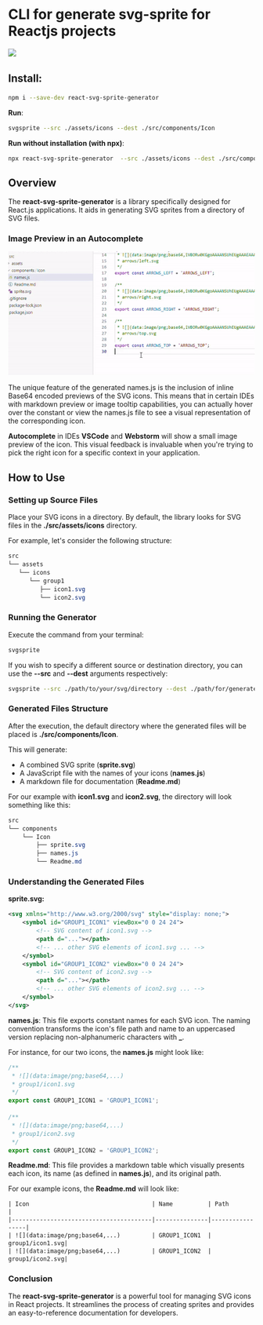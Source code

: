 # CLI for generate svg-sprite for Reactjs projects

[![](https://img.shields.io/npm/v/react-svg-sprite-generator?style=flat)](https://www.npmjs.com/package/react-svg-sprite-generator)

## Install:
```bash
npm i --save-dev react-svg-sprite-generator
```

**Run**:
```bash
svgsprite --src ./assets/icons --dest ./src/components/Icon
```

**Run without installation (with npx)**:
```bash
npx react-svg-sprite-generator  --src ./assets/icons --dest ./src/components/Icon
```

## **Overview**

The **react-svg-sprite-generator** is a library specifically designed for React.js applications. It aids in generating SVG sprites from a directory of SVG files.

### Image Preview in an Autocomplete

![](./assets/autocomplete.gif)

The unique feature of the generated names.js is the inclusion of inline Base64 encoded previews of the SVG icons.
This means that in certain IDEs with markdown preview or image tooltip capabilities, you can actually hover over
the constant or view the names.js file to see a visual representation of the corresponding icon.

**Autocomplete** in IDEs **VSCode** and **Webstorm** will show a small image preview of the icon.
This visual feedback is invaluable when you're trying to pick the right icon for a specific context in your application.

## **How to Use**

### Setting up Source Files

Place your SVG icons in a directory. By default, the library looks for SVG files in the **./src/assets/icons** directory.

For example, let's consider the following structure:

```css
src  
└── assets  
   └── icons
      └── group1
         ├── icon1.svg  
         └── icon2.svg
```

### Running the Generator

Execute the command from your terminal:

```bash
svgsprite
```

If you wish to specify a different source or destination directory, you can use the **\--src** and **\--dest** arguments respectively:

```bash
svgsprite --src ./path/to/your/svg/directory --dest ./path/for/generated/files
```

### Generated Files Structure

After the execution, the default directory where the generated files will be placed is **./src/components/Icon**.

This will generate:

*   A combined SVG sprite (**sprite.svg**)
*   A JavaScript file with the names of your icons (**names.js**)
*   A markdown file for documentation (**Readme.md**)

For our example with **icon1.svg** and **icon2.svg**, the directory will look something like this:

```css
src
└── components
    └── Icon
        ├── sprite.svg
        ├── names.js
        └── Readme.md
```

### Understanding the Generated Files

**sprite.svg:**

```xml
<svg xmlns="http://www.w3.org/2000/svg" style="display: none;">
    <symbol id="GROUP1_ICON1" viewBox="0 0 24 24">
        <!-- SVG content of icon1.svg -->
        <path d="..."></path>
        <!-- ... other SVG elements of icon1.svg ... -->
    </symbol>
    <symbol id="GROUP1_ICON2" viewBox="0 0 24 24">
        <!-- SVG content of icon2.svg -->
        <path d="..."></path>
        <!-- ... other SVG elements of icon2.svg ... -->
    </symbol>
</svg>
```

**names.js**: This file exports constant names for each SVG icon. The naming convention transforms the icon's file path and name to an uppercased version replacing non-alphanumeric characters with **\_**.

For instance, for our two icons, the **names.js** might look like:

```javascript
/**
 * ![](data:image/png;base64,...)  
 * group1/icon1.svg
 */
export const GROUP1_ICON1 = 'GROUP1_ICON1';

/**
 * ![](data:image/png;base64,...)  
 * group1/icon2.svg
 */
export const GROUP1_ICON2 = 'GROUP1_ICON2';
```

**Readme.md**: This file provides a markdown table which visually presents each icon, its name (as defined in **names.js**), and its original path.

For our example icons, the **Readme.md** will look like:

```plaintext
| Icon                                   | Name          | Path            |
|----------------------------------------|---------------|-----------------|
| ![](data:image/png;base64,...)         | GROUP1_ICON1  | group1/icon1.svg|
| ![](data:image/png;base64,...)         | GROUP1_ICON2  | group1/icon2.svg|
```

### **Conclusion**

The **react-svg-sprite-generator** is a powerful tool for managing SVG icons in React projects. It streamlines the process of creating sprites and provides an easy-to-reference documentation for developers.
